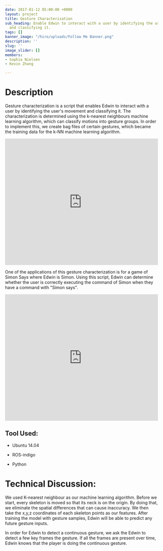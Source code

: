 ```yaml
---
date: 2017-01-12 05:00:00 +0000
layout: project
title: Gesture Characterization
sub_heading: Enable Edwin to interact with a user by identifying the user's movement
  and classifying it.
tags: []
banner_image: "/hiro/uploads/Follow Me Banner.png"
description: ''
slug: ''
image_slider: []
members:
- Sophia Nielsen
- Kevin Zhang

---
```

# Description 

Gesture characterization is a script that enables Edwin to interact with a user by identifying the user's movement and classifying it. The characterization is determined using the k-nearest neighbours machine learning algorithm, which can classify motions into gesture groups. In order to implement this, we create bag files of certain gestures, which became the training data for the k-NN machine learning algorithm. 

<iframe width="100%" height="415" src="https://www.youtube.com/embed/xjIaE0qrZJk" frameborder="0" allow="accelerometer; autoplay; encrypted-media; gyroscope; picture-in-picture" allowfullscreen></iframe>

One of the applications of this gesture characterization is for a game of Simon Says where Edwin is Simon. Using this script, Edwin can determine whether the user is correctly executing the command of Simon when they have a command with "Simon says". 

<iframe width="100%" height="415" src="https://www.youtube.com/embed/QB8nBHxtrKg" frameborder="0" allow="accelerometer; autoplay; encrypted-media; gyroscope; picture-in-picture" allowfullscreen></iframe>

## Tool Used:

 * Ubuntu 14.04

 * ROS-indigo

 * Python

# Technical Discussion: 

We used K-nearest neighbour as our machine learning algorithm. Before we start, every skeleton is moved so that its neck is on the origin. By doing that, we eliminate the spatial differences that can cause inaccuracy. We then take the x,y,z coordinates of each skeleton points as our features. After training the model with gesture samples, Edwin will be able to predict any future gesture inputs.

In order for Edwin to detect a continuous gesture, we ask the Edwin to detect a few key frames the gesture. If all the frames are present over time, Edwin knows that the player is doing the continuous gesture.